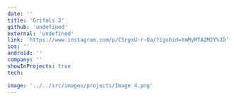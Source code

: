 ```yaml
---
date: ''
title: 'Grifols 3'
github: 'undefined'
external: 'undefined'
link: 'https://www.instagram.com/p/CSrgxU-r-Oa/?igshid=YmMyMTA2M2Y%3D'
ios: ''
android: ''
company: ''
showInProjects: true
tech:

image: '../../src/images/projects/Image 4.png'
---
```


